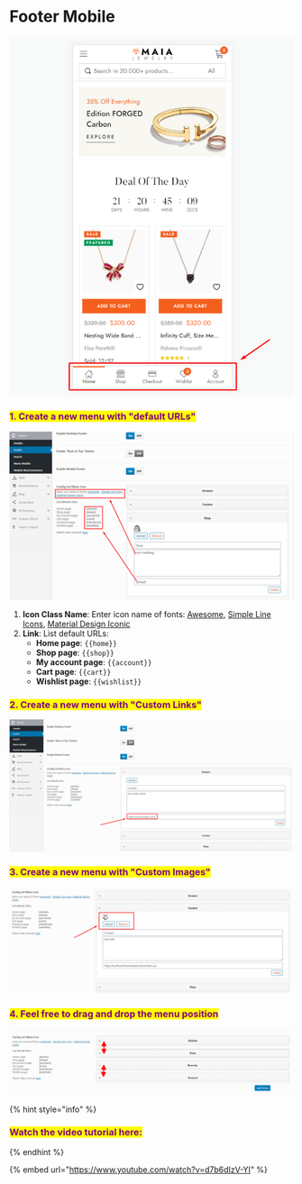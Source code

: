 # Footer Mobile

![](../.gitbook/assets/options-mobile-menu.png)

### <mark style="color:purple;">**1. Create a new menu with "default URLs"**</mark>

![](../.gitbook/assets/use-footer-mobile2.png)

1. **Icon Class Name**: Enter icon name of fonts: [Awesome](https://fontawesome.com/icons?m=free/), [Simple Line Icons](https://fonts.thembay.com/simple-line-icons/), [Material Design Iconic](https://fonts.thembay.com/material-design-iconic/)
2. **Link**: List default URLs:
   * **Home page**: `{{home}}`
   * **Shop page**: `{{shop}}`
   * **My account page**: `{{account}}`
   * **Cart page**: `{{cart}}`
   * **Wishlist page**: `{{wishlist}}`

### <mark style="color:purple;">**2. Create a new menu with "Custom Links"**</mark>

![](../.gitbook/assets/use-footer-mobile3.png)

### <mark style="color:purple;">**3. Create a new menu with "Custom Images"**</mark>

![](../.gitbook/assets/use-footer-mobile4.png)

### <mark style="color:purple;">**4. Feel free to drag and drop the menu position**</mark>

![](../.gitbook/assets/use-footer-mobile5.png)

{% hint style="info" %}
### <mark style="color:purple;">**Watch the video tutorial here:**</mark>
{% endhint %}

{% embed url="https://www.youtube.com/watch?v=d7b6dIzV-YI" %}
